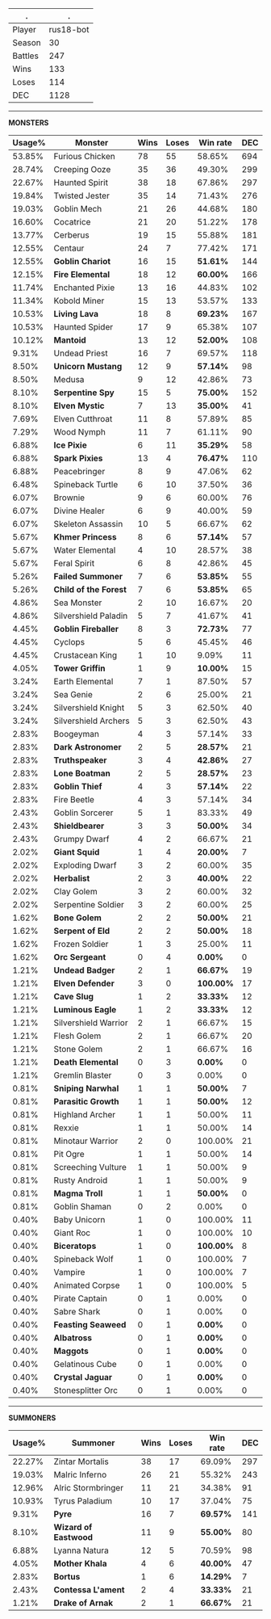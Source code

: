 .|.
|-|-
Player|rus18-bot
Season|30
Battles|247
Wins|133
Loses|114
DEC|1128

---
**MONSTERS**

Usage%|Monster|Wins|Loses|Win rate|DEC|
-|-|-|-|-|-|
53.85%|Furious Chicken|78|55|58.65%|694|
28.74%|Creeping Ooze|35|36|49.30%|299|
22.67%|Haunted Spirit|38|18|67.86%|297|
19.84%|Twisted Jester|35|14|71.43%|276|
19.03%|Goblin Mech|21|26|44.68%|180|
16.60%|Cocatrice|21|20|51.22%|178|
13.77%|Cerberus|19|15|55.88%|181|
12.55%|Centaur|24|7|77.42%|171|
12.55%|**Goblin Chariot**|16|15|**51.61%**|144|
12.15%|**Fire Elemental**|18|12|**60.00%**|166|
11.74%|Enchanted Pixie|13|16|44.83%|102|
11.34%|Kobold Miner|15|13|53.57%|133|
10.53%|**Living Lava**|18|8|**69.23%**|167|
10.53%|Haunted Spider|17|9|65.38%|107|
10.12%|**Mantoid**|13|12|**52.00%**|108|
9.31%|Undead Priest|16|7|69.57%|118|
8.50%|**Unicorn Mustang**|12|9|**57.14%**|98|
8.50%|Medusa|9|12|42.86%|73|
8.10%|**Serpentine Spy**|15|5|**75.00%**|152|
8.10%|**Elven Mystic**|7|13|**35.00%**|41|
7.69%|Elven Cutthroat|11|8|57.89%|85|
7.29%|Wood Nymph|11|7|61.11%|90|
6.88%|**Ice Pixie**|6|11|**35.29%**|58|
6.88%|**Spark Pixies**|13|4|**76.47%**|110|
6.88%|Peacebringer|8|9|47.06%|62|
6.48%|Spineback Turtle|6|10|37.50%|36|
6.07%|Brownie|9|6|60.00%|76|
6.07%|Divine Healer|6|9|40.00%|59|
6.07%|Skeleton Assassin|10|5|66.67%|62|
5.67%|**Khmer Princess**|8|6|**57.14%**|57|
5.67%|Water Elemental|4|10|28.57%|38|
5.67%|Feral Spirit|6|8|42.86%|45|
5.26%|**Failed Summoner**|7|6|**53.85%**|55|
5.26%|**Child of the Forest**|7|6|**53.85%**|65|
4.86%|Sea Monster|2|10|16.67%|20|
4.86%|Silvershield Paladin|5|7|41.67%|41|
4.45%|**Goblin Fireballer**|8|3|**72.73%**|77|
4.45%|Cyclops|5|6|45.45%|46|
4.45%|Crustacean King|1|10|9.09%|11|
4.05%|**Tower Griffin**|1|9|**10.00%**|15|
3.24%|Earth Elemental|7|1|87.50%|57|
3.24%|Sea Genie|2|6|25.00%|21|
3.24%|Silvershield Knight|5|3|62.50%|40|
3.24%|Silvershield Archers|5|3|62.50%|43|
2.83%|Boogeyman|4|3|57.14%|33|
2.83%|**Dark Astronomer**|2|5|**28.57%**|21|
2.83%|**Truthspeaker**|3|4|**42.86%**|27|
2.83%|**Lone Boatman**|2|5|**28.57%**|23|
2.83%|**Goblin Thief**|4|3|**57.14%**|22|
2.83%|Fire Beetle|4|3|57.14%|34|
2.43%|Goblin Sorcerer|5|1|83.33%|49|
2.43%|**Shieldbearer**|3|3|**50.00%**|34|
2.43%|Grumpy Dwarf|4|2|66.67%|21|
2.02%|**Giant Squid**|1|4|**20.00%**|7|
2.02%|Exploding Dwarf|3|2|60.00%|35|
2.02%|**Herbalist**|2|3|**40.00%**|22|
2.02%|Clay Golem|3|2|60.00%|32|
2.02%|Serpentine Soldier|3|2|60.00%|25|
1.62%|**Bone Golem**|2|2|**50.00%**|21|
1.62%|**Serpent of Eld**|2|2|**50.00%**|18|
1.62%|Frozen Soldier|1|3|25.00%|11|
1.62%|**Orc Sergeant**|0|4|**0.00%**|0|
1.21%|**Undead Badger**|2|1|**66.67%**|19|
1.21%|**Elven Defender**|3|0|**100.00%**|17|
1.21%|**Cave Slug**|1|2|**33.33%**|12|
1.21%|**Luminous Eagle**|1|2|**33.33%**|12|
1.21%|Silvershield Warrior|2|1|66.67%|15|
1.21%|Flesh Golem|2|1|66.67%|20|
1.21%|Stone Golem|2|1|66.67%|16|
1.21%|**Death Elemental**|0|3|**0.00%**|0|
1.21%|Gremlin Blaster|0|3|0.00%|0|
0.81%|**Sniping Narwhal**|1|1|**50.00%**|7|
0.81%|**Parasitic Growth**|1|1|**50.00%**|12|
0.81%|Highland Archer|1|1|50.00%|11|
0.81%|Rexxie|1|1|50.00%|14|
0.81%|Minotaur Warrior|2|0|100.00%|21|
0.81%|Pit Ogre|1|1|50.00%|14|
0.81%|Screeching Vulture|1|1|50.00%|9|
0.81%|Rusty Android|1|1|50.00%|9|
0.81%|**Magma Troll**|1|1|**50.00%**|0|
0.81%|Goblin Shaman|0|2|0.00%|0|
0.40%|Baby Unicorn|1|0|100.00%|11|
0.40%|Giant Roc|1|0|100.00%|10|
0.40%|**Biceratops**|1|0|**100.00%**|8|
0.40%|Spineback Wolf|1|0|100.00%|7|
0.40%|Vampire|1|0|100.00%|7|
0.40%|Animated Corpse|1|0|100.00%|5|
0.40%|Pirate Captain|0|1|0.00%|0|
0.40%|Sabre Shark|0|1|0.00%|0|
0.40%|**Feasting Seaweed**|0|1|**0.00%**|0|
0.40%|**Albatross**|0|1|**0.00%**|0|
0.40%|**Maggots**|0|1|**0.00%**|0|
0.40%|Gelatinous Cube|0|1|0.00%|0|
0.40%|**Crystal Jaguar**|0|1|**0.00%**|0|
0.40%|Stonesplitter Orc|0|1|0.00%|0|

---
**SUMMONERS**

Usage%|Summoner|Wins|Loses|Win rate|DEC|
-|-|-|-|-|-|
22.27%|Zintar Mortalis|38|17|69.09%|297|
19.03%|Malric Inferno|26|21|55.32%|243|
12.96%|Alric Stormbringer|11|21|34.38%|91|
10.93%|Tyrus Paladium|10|17|37.04%|75|
9.31%|**Pyre**|16|7|**69.57%**|141|
8.10%|**Wizard of Eastwood**|11|9|**55.00%**|80|
6.88%|Lyanna Natura|12|5|70.59%|98|
4.05%|**Mother Khala**|4|6|**40.00%**|47|
2.83%|**Bortus**|1|6|**14.29%**|7|
2.43%|**Contessa L'ament**|2|4|**33.33%**|21|
1.21%|**Drake of Arnak**|2|1|**66.67%**|21|
